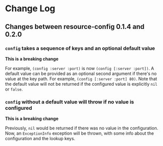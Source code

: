 # Change Log

## Changes between resource-config 0.1.4 and 0.2.0

### `config` takes a sequence of keys and an optional default value

**This is a breaking change**

For example, `(config :server :port)` is now
`(config [:server :port])`. A default value can be provided as an
optional second argument if there's no value at the key path. For
example, `(config [:server :port] 80)`. Note that the default value
will not be returned if the configured value is explicitly `nil` or
`false`.

### `config` without a default value will throw if no value is configured

**This is a breaking change**

Previously, `nil` would be returned if there was no value in the
configuration. Now, an `ExceptionInfo` exception will be thrown, with
some info about the configuration and the lookup keys.
